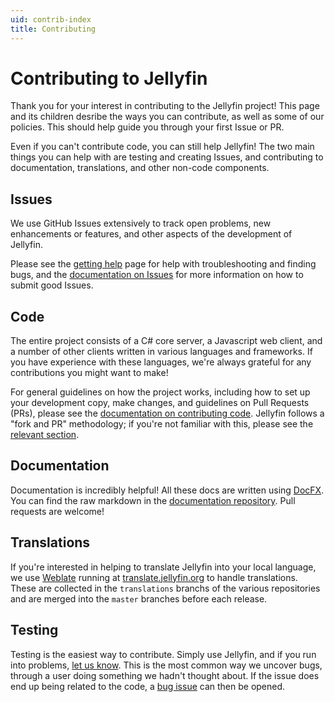 ```yaml
---
uid: contrib-index
title: Contributing
---
```



# Contributing to Jellyfin

Thank you for your interest in contributing to the Jellyfin project! This page and its children desribe the ways you can contribute, as well as some of our policies. This should help guide you through your first Issue or PR.

Even if you can't contribute code, you can still help Jellyfin! The two main things you can help with are testing and creating Issues, and contributing to documentation, translations, and other non-code components.

## Issues

We use GitHub Issues extensively to track open problems, new enhancements or features, and other aspects of the development of Jellyfin.

Please see the [getting help](xref:getting-help) page for help with troubleshooting and finding bugs, and the [documentation on Issues](xref:contrib-issues) for more information on how to submit good Issues.

## Code

The entire project consists of a C# core server, a Javascript web client, and a number of other clients written in various languages and frameworks. If you have experience with these languages, we're always grateful for any contributions you might want to make!

For general guidelines on how the project works, including how to set up your development copy, make changes, and guidelines on Pull Requests (PRs), please see the [documentation on contributing code](xref:contrib-development). Jellyfin follows a "fork and PR" methodology; if you're not familiar with this, please see the [relevant section](xref:contrib-development#set-up-your-copy-of-the-repo).

## Documentation

Documentation is incredibly helpful! All these docs are written using [DocFX](https://dotnet.github.io/docfx/). You can find the raw markdown in the [documentation repository](https://github.com/jellyfin/jellyfin-docs). Pull requests are welcome!

## Translations

If you're interested in helping to translate Jellyfin into your local language, we use [Weblate](https://weblate.org/en/) running at [translate.jellyfin.org](https://translate.jellyfin.org) to handle translations. These are collected in the `translations` branchs of the various repositories and are merged into the `master` branches before each release.

## Testing

Testing is the easiest way to contribute. Simply use Jellyfin, and if you run into problems, [let us know](xref:getting-help). This is the most common way we uncover bugs, through a user doing something we hadn't thought about. If the issue does end up being related to the code, a [bug issue](xref:contrib-issues#reporting-bugs) can then be opened.
